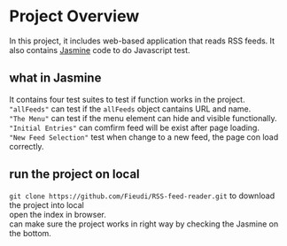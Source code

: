 # Project Overview
In this project, it includes web-based application that reads RSS feeds. It also contains [Jasmine](https://jasmine.github.io/) code to do Javascript test.

## what in Jasmine
It contains four test suites to test if function works in the project.<br />
`"allFeeds"` can test if the `allFeeds` object cantains URL and name.<br />
`"The Menu"` can test if the menu element can hide and visible functionally.<br />
`"Initial Entries"` can comfirm feed will be exist after page loading.<br />
`"New Feed Selection"` test when change to a new feed, the page con load correctly.<br />

## run the project on local
`git clone https://github.com/Fieudi/RSS-feed-reader.git` to download the project into local<br />
open the index in browser.<br />
can make sure the project works in right way by checking the Jasmine on the bottom.<br />




